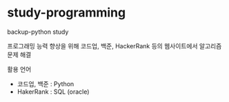 # study-programming
backup-python study

프로그래밍 능력 향상을 위해 코드업, 백준, HackerRank 등의 웹사이트에서 알고리즘 문제 해결

활용 언어

- 코드업, 백준 : Python
- HakerRank : SQL (oracle)

